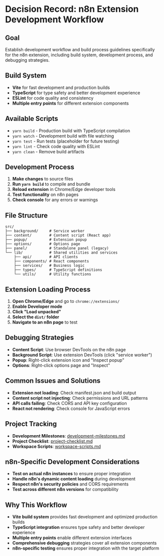 # Decision Record: n8n Extension Development Workflow

## Goal
Establish development workflow and build process guidelines specifically for the n8n extension, including build system, development process, and debugging strategies.

## Build System
- **Vite** for fast development and production builds
- **TypeScript** for type safety and better development experience
- **ESLint** for code quality and consistency
- **Multiple entry points** for different extension components

## Available Scripts
- `yarn build` - Production build with TypeScript compilation
- `yarn watch` - Development build with file watching
- `yarn test` - Run tests (placeholder for future testing)
- `yarn lint` - Check code quality with ESLint
- `yarn clean` - Remove build artifacts

## Development Process
1. **Make changes** to source files
2. **Run `yarn build`** to compile and bundle
3. **Reload extension** in Chrome/Edge developer tools
4. **Test functionality** on n8n pages
5. **Check console** for any errors or warnings

## File Structure
```
src/
├── background/     # Service worker
├── content/        # Content script (React app)
├── popup/          # Extension popup
├── options/        # Options page
├── panel/          # Standalone panel (legacy)
└── lib/            # Shared utilities and services
    ├── api/        # API clients
    ├── components/ # React components
    ├── services/   # Business logic
    ├── types/      # TypeScript definitions
    └── utils/      # Utility functions
```

## Extension Loading Process
1. **Open Chrome/Edge** and go to `chrome://extensions/`
2. **Enable Developer mode**
3. **Click "Load unpacked"**
4. **Select the `dist/` folder**
5. **Navigate to an n8n page** to test

## Debugging Strategies
- **Content Script**: Use browser DevTools on the n8n page
- **Background Script**: Use extension DevTools (click "service worker")
- **Popup**: Right-click extension icon and "Inspect popup"
- **Options**: Right-click options page and "Inspect"

## Common Issues and Solutions
- **Extension not loading**: Check manifest.json and build output
- **Content script not injecting**: Check permissions and URL patterns
- **API calls failing**: Check CORS and API key configuration
- **React not rendering**: Check console for JavaScript errors

## Project Tracking
- **Development Milestones**: [development-milestones.md](mdc:development-milestones.md)
- **Project Checklist**: [project-checklist.md](mdc:project-checklist.md)
- **Workspace Scripts**: [workspace-scripts.md](mdc:workspace-scripts.md)

## n8n-Specific Development Considerations
- **Test on actual n8n instances** to ensure proper integration
- **Handle n8n's dynamic content loading** during development
- **Respect n8n's security policies** and CORS requirements
- **Test across different n8n versions** for compatibility

## Why This Workflow
- **Vite build system** provides fast development and optimized production builds
- **TypeScript integration** ensures type safety and better developer experience
- **Multiple entry points** enable different extension interfaces
- **Comprehensive debugging** strategies cover all extension components
- **n8n-specific testing** ensures proper integration with the target platform
